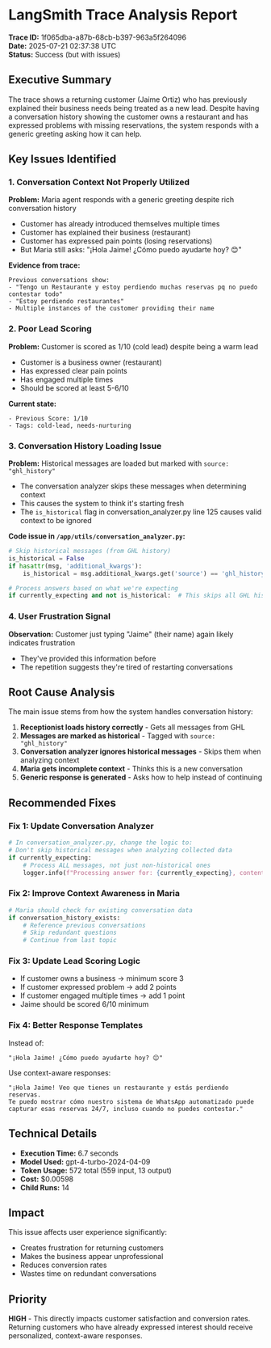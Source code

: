 # LangSmith Trace Analysis Report
**Trace ID:** 1f065dba-a87b-68cb-b397-963a5f264096  
**Date:** 2025-07-21 02:37:38 UTC  
**Status:** Success (but with issues)

## Executive Summary

The trace shows a returning customer (Jaime Ortiz) who has previously explained their business needs being treated as a new lead. Despite having a conversation history showing the customer owns a restaurant and has expressed problems with missing reservations, the system responds with a generic greeting asking how it can help.

## Key Issues Identified

### 1. **Conversation Context Not Properly Utilized**

**Problem:** Maria agent responds with a generic greeting despite rich conversation history
- Customer has already introduced themselves multiple times
- Customer has explained their business (restaurant)
- Customer has expressed pain points (losing reservations)
- But Maria still asks: "¡Hola Jaime! ¿Cómo puedo ayudarte hoy? 😊"

**Evidence from trace:**
```
Previous conversations show:
- "Tengo un Restaurante y estoy perdiendo muchas reservas pq no puedo contestar todo"
- "Estoy perdiendo restaurantes"
- Multiple instances of the customer providing their name
```

### 2. **Poor Lead Scoring**

**Problem:** Customer is scored as 1/10 (cold lead) despite being a warm lead
- Customer is a business owner (restaurant)
- Has expressed clear pain points
- Has engaged multiple times
- Should be scored at least 5-6/10

**Current state:**
```
- Previous Score: 1/10
- Tags: cold-lead, needs-nurturing
```

### 3. **Conversation History Loading Issue**

**Problem:** Historical messages are loaded but marked with `source: "ghl_history"`
- The conversation analyzer skips these messages when determining context
- This causes the system to think it's starting fresh
- The `is_historical` flag in conversation_analyzer.py line 125 causes valid context to be ignored

**Code issue in `/app/utils/conversation_analyzer.py`:**
```python
# Skip historical messages (from GHL history)
is_historical = False
if hasattr(msg, 'additional_kwargs'):
    is_historical = msg.additional_kwargs.get('source') == 'ghl_history'

# Process answers based on what we're expecting
if currently_expecting and not is_historical:  # This skips all GHL history!
```

### 4. **User Frustration Signal**

**Observation:** Customer just typing "Jaime" (their name) again likely indicates frustration
- They've provided this information before
- The repetition suggests they're tired of restarting conversations

## Root Cause Analysis

The main issue stems from how the system handles conversation history:

1. **Receptionist loads history correctly** - Gets all messages from GHL
2. **Messages are marked as historical** - Tagged with `source: "ghl_history"`
3. **Conversation analyzer ignores historical messages** - Skips them when analyzing context
4. **Maria gets incomplete context** - Thinks this is a new conversation
5. **Generic response is generated** - Asks how to help instead of continuing

## Recommended Fixes

### Fix 1: Update Conversation Analyzer
```python
# In conversation_analyzer.py, change the logic to:
# Don't skip historical messages when analyzing collected data
if currently_expecting:
    # Process ALL messages, not just non-historical ones
    logger.info(f"Processing answer for: {currently_expecting}, content: '{content}'")
```

### Fix 2: Improve Context Awareness in Maria
```python
# Maria should check for existing conversation data
if conversation_history_exists:
    # Reference previous conversations
    # Skip redundant questions
    # Continue from last topic
```

### Fix 3: Update Lead Scoring Logic
- If customer owns a business → minimum score 3
- If customer expressed problem → add 2 points
- If customer engaged multiple times → add 1 point
- Jaime should be scored 6/10 minimum

### Fix 4: Better Response Templates
Instead of:
```
"¡Hola Jaime! ¿Cómo puedo ayudarte hoy? 😊"
```

Use context-aware responses:
```
"¡Hola Jaime! Veo que tienes un restaurante y estás perdiendo reservas. 
Te puedo mostrar cómo nuestro sistema de WhatsApp automatizado puede 
capturar esas reservas 24/7, incluso cuando no puedes contestar."
```

## Technical Details

- **Execution Time:** 6.7 seconds
- **Model Used:** gpt-4-turbo-2024-04-09
- **Token Usage:** 572 total (559 input, 13 output)
- **Cost:** $0.00598
- **Child Runs:** 14

## Impact

This issue affects user experience significantly:
- Creates frustration for returning customers
- Makes the business appear unprofessional
- Reduces conversion rates
- Wastes time on redundant conversations

## Priority

**HIGH** - This directly impacts customer satisfaction and conversion rates. Returning customers who have already expressed interest should receive personalized, context-aware responses.